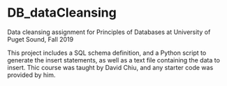 # DB_dataCleansing
Data cleansing assignment for Principles of Databases at University of Puget Sound, Fall 2019

This project includes a SQL schema definition, and a Python script to generate the insert statements, as well as a text file containing the data to insert.
Thic course was taught by David Chiu, and any starter code was provided by him.
